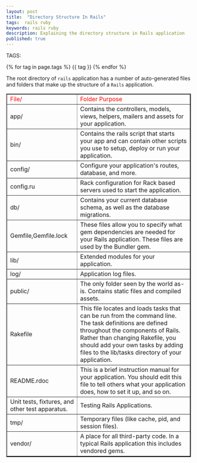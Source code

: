 ```yaml
---
layout: post
title:  "Directory Structure In Rails"
tags:  rails ruby
keywords: rails ruby
description: Explaining the directory structure in Rails application
published: true
---
```


   TAGS:
   
   {% for tag in page.tags %} {{ tag }} {% endfor %}

  The root directory of `rails` application has a number of auto-generated files and folders that make up the structure of a `Rails` application.
<table border='2'>
  <tr style="color:red;">
<td>File/</td><td>Folder Purpose</td>
</tr>
  <tr>
    <td>app/</td>
    <td>Contains the controllers, models, views, helpers, mailers and assets for your application.
    </td>
  </tr>
  <tr>
  <td>bin/</td>
  <td>Contains the rails script that starts your app and can contain other scripts you use to setup, deploy or run your application.
  </td>
  </tr>
  <tr>
<td>config/</td>
<td>Configure your application's routes, database, and more. 
</td>
</tr>
<tr>
<td>config.ru</td>
<td>Rack configuration for Rack based servers used to start the application.</td>
</tr>
<tr>
<td>db/</td>
 <td>Contains your current database schema, as well as the database migrations.
 </td>
</tr>
<tr>
<td>Gemfile,Gemfile.lock</td>
<td>These files allow you to specify what gem dependencies are needed for your Rails application. These files are used by the Bundler gem.</td>
</tr>
<tr>
  <td>lib/</td><td>Extended modules for your application.</td>
</tr>
<tr>
  <td>log/</td><td>Application log files.</td>
</tr>
<tr>
<td>public/</td><td>The only folder seen by the world as-is. Contains static files and compiled assets.</td>
</tr>
<tr>
  <td>Rakefile</td><td>This file locates and loads tasks that can be run from the command line. The task definitions are defined throughout the components of Rails. Rather than changing Rakefile, you should add your own tasks by adding files to the lib/tasks directory of your application.</td>
</tr>
<tr>
  <td>README.rdoc</td>
  <td>This is a brief instruction manual for your application. You should edit this file to tell others what your application does, how to set it up, and so on.</td>
</tr>
<tr>
<td>Unit tests, fixtures, and other test apparatus.</td>
<td>Testing Rails Applications.</td>
</tr>
<tr>
<td>tmp/</td><td>Temporary files (like cache, pid, and session files).</td>
</tr>
<tr>
<td>vendor/</td><td>A place for all third-party code. In a typical Rails application this includes vendored gems.</td>
</tr>
</table>
